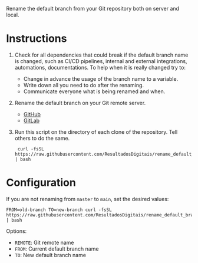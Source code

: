 Rename the default branch from your Git repository both on server and local.

# Instructions

1. Check for all dependencies that could break if the default branch name is changed, such as CI/CD pipelines, internal and external integrations, automations, documentations. To help when it is really changed try to:

    - Change in advance the usage of the branch name to a variable.
    - Write down all you need to do after the renaming.
    - Communicate everyone what is being renamed and when.

2. Rename the default branch on your Git remote server.

    - [GitHub](GitHub.md)
    - [GitLab](GitLab.md)

3. Run this script on the directory of each clone of the repository. Tell others to do the same.

        curl -fsSL https://raw.githubusercontent.com/ResultadosDigitais/rename_default_branch/main/rename_default_branch | bash

# Configuration

If you are not renaming from `master` to `main`, set the desired values:

    FROM=old-branch TO=new-branch curl -fsSL https://raw.githubusercontent.com/ResultadosDigitais/rename_default_branch/main/rename_default_branch | bash

Options:

- `REMOTE`: Git remote name
- `FROM`: Current default branch name
- `TO`: New default branch name
